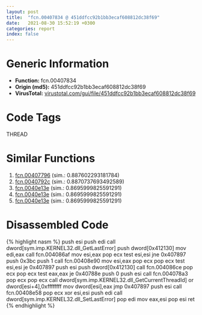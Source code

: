 ```yaml
---
layout: post
title:  "fcn.00407834 @ 451ddfcc92b1bb3ecaf608812dc38f69"
date:   2021-08-30 15:52:19 +0300
categories: report
index: false
---
```


# Generic Information
- **Function:** fcn.00407834
- **Origin (md5):** 451ddfcc92b1bb3ecaf608812dc38f69
- **VirusTotal:** [virustotal.com/gui/file/451ddfcc92b1bb3ecaf608812dc38f69][virustotal_ref]

# Code Tags
<span class="tag" id="THREAD">THREAD</span>


# Similar Functions

1. [fcn.00407796][similar_1_ref] (sim.: 0.887602293181784)
2. [fcn.0040792c][similar_2_ref] (sim.: 0.8870737693492589)
3. [fcn.0040e13e][similar_3_ref] (sim.: 0.8695999825591291)
4. [fcn.0040e13e][similar_4_ref] (sim.: 0.8695999825591291)
5. [fcn.0040e13e][similar_5_ref] (sim.: 0.8695999825591291)


# Disassembled Code

{% highlight nasm %}
push esi
push edi
call dword[sym.imp.KERNEL32.dll_GetLastError]
push dword[0x412130]
mov edi,eax
call fcn.004086af
mov esi,eax
pop ecx
test esi,esi
jne 0x407897
push 0x3bc
push 1
call fcn.00408e90
mov esi,eax
pop ecx
pop ecx
test esi,esi
je 0x407897
push esi
push dword[0x412130]
call fcn.004086ce
pop ecx
pop ecx
test eax,eax
je 0x40788e
push 0
push esi
call fcn.004078a3
pop ecx
pop ecx
call dword[sym.imp.KERNEL32.dll_GetCurrentThreadId]
or dword[esi+4],0xffffffff
mov dword[esi],eax
jmp 0x407897
push esi
call fcn.00408e58
pop ecx
xor esi,esi
push edi
call dword[sym.imp.KERNEL32.dll_SetLastError]
pop edi
mov eax,esi
pop esi
ret 
{% endhighlight %}


[similar_1_ref]: /report/fcn.00407796@513a8bfcd5da1a9aee6dd942ecac565e
[similar_2_ref]: /report/fcn.0040792c@ad31b5a684d4322296b17fe829c17502
[similar_3_ref]: /report/fcn.0040e13e@c299206e1e94de2392d4dd9464d03d54
[similar_4_ref]: /report/fcn.0040e13e@cf24673e33ae4ffdfd25b8d84595d994
[similar_5_ref]: /report/fcn.0040e13e@f78d51601618ac7bfc804cdef0537db9
[virustotal_ref]: https://www.virustotal.com/gui/file/451ddfcc92b1bb3ecaf608812dc38f69